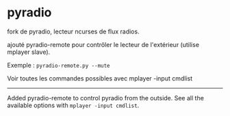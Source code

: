 pyradio
=======

fork de pyradio, lecteur ncurses de flux radios.

ajouté pyradio-remote pour contrôler le lecteur de l'extérieur
(utilise mplayer slave).

Exemple : `pyradio-remote.py --mute`

Voir toutes les commandes possibles avec mplayer -input cmdlist

------------------

Added pyradio-remote to control pyradio from the outside. See all the available 
  options with `mplayer -input cmdlist`.
